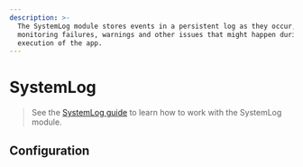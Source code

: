 ```yaml
---
description: >-
  The SystemLog module stores events in a persistent log as they occur, aimed at
  monitoring failures, warnings and other issues that might happen during the
  execution of the app.
---
```


# SystemLog

> See the [SystemLog guide](../../../guide/systemlog-guide.md) to learn how to work with the SystemLog module.

## Configuration



